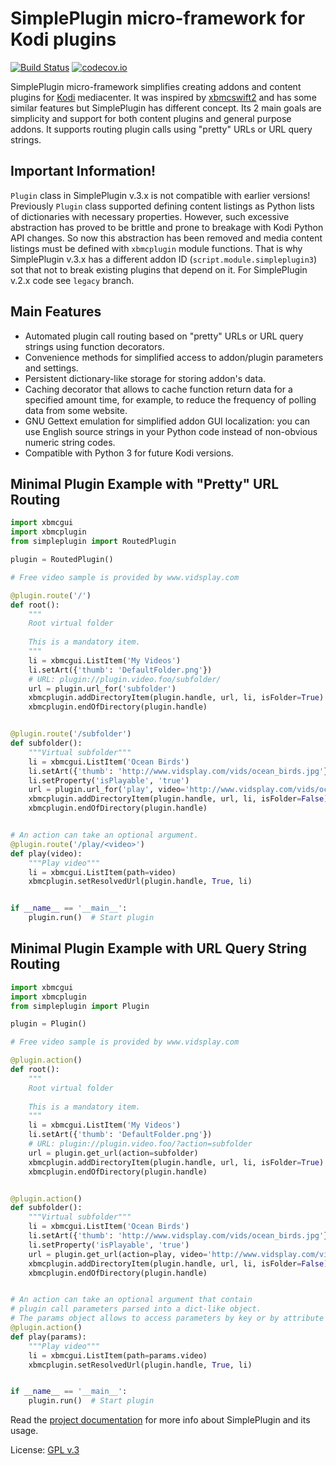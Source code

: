# SimplePlugin micro-framework for Kodi plugins

[![Build Status](https://travis-ci.org/romanvm/script.module.simpleplugin.svg?branch=master)](https://travis-ci.org/romanvm/script.module.simpleplugin)
[![codecov.io](https://codecov.io/github/romanvm/script.module.simpleplugin/coverage.svg?branch=master)](https://codecov.io/github/romanvm/script.module.simpleplugin?branch=master)

SimplePlugin micro-framework simplifies creating addons and content plugins for [Kodi](www.kodi.tv) mediacenter.
It was inspired by [xbmcswift2](https://github.com/jbeluch/xbmcswift2) and has some similar features
but SimplePlugin has different concept. Its 2 main goals are simplicity and support for
both content plugins and general purpose addons. It supports routing plugin
calls using "pretty" URLs or URL query strings.

## Important Information!

`Plugin` class in SimplePlugin v.3.x is not compatible with earlier versions!
Previously `Plugin` class supported defining content listings as Python lists
of dictionaries with necessary properties. However, such excessive abstraction has
proved to be brittle and prone to breakage with Kodi Python API changes. So
now this abstraction has been removed and media content listings must be defined
with `xbmcplugin` module functions. That is why SimplePlugin v.3.x has
a different addon ID (`script.module.simpleplugin3`) sot that
not to break existing plugins that depend on it.
For SimplePlugin v.2.x code see `legacy` branch.

## Main Features

* Automated plugin call routing based on "pretty" URLs or URL query strings
  using function decorators.
* Convenience methods for simplified access to addon/plugin parameters and settings.
* Persistent dictionary-like storage for storing addon's data.
* Caching decorator that allows to cache function return data for a specified amount time,
  for example, to reduce the frequency of polling data from some website.
* GNU Gettext emulation for simplified addon GUI localization: you can use
  English source strings in your Python code instead of non-obvious numeric string codes.
* Compatible with Python 3 for future Kodi versions.
  
## Minimal Plugin Example with "Pretty" URL Routing

```python
import xbmcgui
import xbmcplugin
from simpleplugin import RoutedPlugin

plugin = RoutedPlugin()

# Free video sample is provided by www.vidsplay.com

@plugin.route('/')
def root():
    """
    Root virtual folder
    
    This is a mandatory item.
    """
    li = xbmcgui.ListItem('My Videos')
    li.setArt({'thumb': 'DefaultFolder.png'})
    # URL: plugin://plugin.video.foo/subfolder/
    url = plugin.url_for('subfolder')
    xbmcplugin.addDirectoryItem(plugin.handle, url, li, isFolder=True)
    xbmcplugin.endOfDirectory(plugin.handle)


@plugin.route('/subfolder')
def subfolder():
    """Virtual subfolder"""
    li = xbmcgui.ListItem('Ocean Birds')
    li.setArt({'thumb': 'http://www.vidsplay.com/vids/ocean_birds.jpg'})
    li.setProperty('isPlayable', 'true')
    url = plugin.url_for('play', video='http://www.vidsplay.com/vids/ocean_birds.mp4')
    xbmcplugin.addDirectoryItem(plugin.handle, url, li, isFolder=False)
    xbmcplugin.endOfDirectory(plugin.handle)


# An action can take an optional argument.
@plugin.route('/play/<video>')
def play(video):
    """Play video"""
    li = xbmcgui.ListItem(path=video)
    xbmcplugin.setResolvedUrl(plugin.handle, True, li)


if __name__ == '__main__':
    plugin.run()  # Start plugin
```

## Minimal Plugin Example with URL Query String Routing

```python
import xbmcgui
import xbmcplugin
from simpleplugin import Plugin

plugin = Plugin()

# Free video sample is provided by www.vidsplay.com

@plugin.action()
def root():
    """
    Root virtual folder
    
    This is a mandatory item.
    """
    li = xbmcgui.ListItem('My Videos')
    li.setArt({'thumb': 'DefaultFolder.png'})
    # URL: plugin://plugin.video.foo/?action=subfolder
    url = plugin.get_url(action=subfolder)
    xbmcplugin.addDirectoryItem(plugin.handle, url, li, isFolder=True)
    xbmcplugin.endOfDirectory(plugin.handle)


@plugin.action()
def subfolder():
    """Virtual subfolder"""
    li = xbmcgui.ListItem('Ocean Birds')
    li.setArt({'thumb': 'http://www.vidsplay.com/vids/ocean_birds.jpg'})
    li.setProperty('isPlayable', 'true')
    url = plugin.get_url(action=play, video='http://www.vidsplay.com/vids/ocean_birds.mp4')
    xbmcplugin.addDirectoryItem(plugin.handle, url, li, isFolder=False)
    xbmcplugin.endOfDirectory(plugin.handle)


# An action can take an optional argument that contain
# plugin call parameters parsed into a dict-like object.
# The params object allows to access parameters by key or by attribute
@plugin.action()
def play(params):
    """Play video"""
    li = xbmcgui.ListItem(path=params.video)
    xbmcplugin.setResolvedUrl(plugin.handle, True, li)


if __name__ == '__main__':
    plugin.run()  # Start plugin
```

Read the [project documentation](http://romanvm.github.io/script.module.simpleplugin/) for more info about
SimplePlugin and its usage.

License: [GPL v.3](https://www.gnu.org/copyleft/gpl.html)
